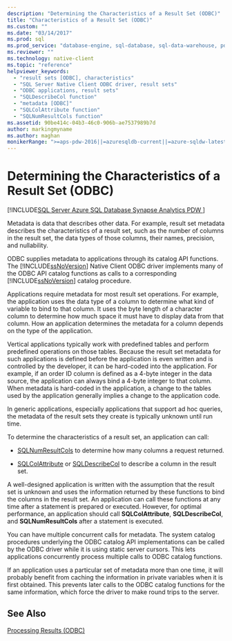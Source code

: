 ```yaml
---
description: "Determining the Characteristics of a Result Set (ODBC)"
title: "Characteristics of a Result Set (ODBC)"
ms.custom: ""
ms.date: "03/14/2017"
ms.prod: sql
ms.prod_service: "database-engine, sql-database, sql-data-warehouse, pdw"
ms.reviewer: ""
ms.technology: native-client
ms.topic: "reference"
helpviewer_keywords: 
  - "result sets [ODBC], characteristics"
  - "SQL Server Native Client ODBC driver, result sets"
  - "ODBC applications, result sets"
  - "SQLDescribeCol function"
  - "metadata [ODBC]"
  - "SQLColAttribute function"
  - "SQLNumResultCols function"
ms.assetid: 90be414c-04b3-46c0-906b-ae7537989b7d
author: markingmyname
ms.author: maghan
monikerRange: ">=aps-pdw-2016||=azuresqldb-current||=azure-sqldw-latest||>=sql-server-2016||=sqlallproducts-allversions||>=sql-server-linux-2017||=azuresqldb-mi-current"
---
```

# Determining the Characteristics of a Result Set (ODBC)
[!INCLUDE[SQL Server Azure SQL Database Synapse Analytics PDW ](../../includes/applies-to-version/sql-asdb-asdbmi-asa-pdw.md)]

  Metadata is data that describes other data. For example, result set metadata describes the characteristics of a result set, such as the number of columns in the result set, the data types of those columns, their names, precision, and nullability.  
  
 ODBC supplies metadata to applications through its catalog API functions. The [!INCLUDE[ssNoVersion](../../includes/ssnoversion-md.md)] Native Client ODBC driver implements many of the ODBC API catalog functions as calls to a corresponding [!INCLUDE[ssNoVersion](../../includes/ssnoversion-md.md)] catalog procedure.  
  
 Applications require metadata for most result set operations. For example, the application uses the data type of a column to determine what kind of variable to bind to that column. It uses the byte length of a character column to determine how much space it must have to display data from that column. How an application determines the metadata for a column depends on the type of the application.  
  
 Vertical applications typically work with predefined tables and perform predefined operations on those tables. Because the result set metadata for such applications is defined before the application is even written and is controlled by the developer, it can be hard-coded into the application. For example, if an order ID column is defined as a 4-byte integer in the data source, the application can always bind a 4-byte integer to that column. When metadata is hard-coded in the application, a change to the tables used by the application generally implies a change to the application code.  
  
 In generic applications, especially applications that support ad hoc queries, the metadata of the result sets they create is typically unknown until run time.  
  
 To determine the characteristics of a result set, an application can call:  
  
-   [SQLNumResultCols](../../relational-databases/native-client-odbc-api/sqlnumresultcols.md) to determine how many columns a request returned.  
  
-   [SQLColAttribute](../../relational-databases/native-client-odbc-api/sqlcolattribute.md) or [SQLDescribeCol](../../relational-databases/native-client-odbc-api/sqldescribecol.md) to describe a column in the result set.  
  
 A well-designed application is written with the assumption that the result set is unknown and uses the information returned by these functions to bind the columns in the result set. An application can call these functions at any time after a statement is prepared or executed. However, for optimal performance, an application should call **SQLColAttribute**, **SQLDescribeCol**, and **SQLNumResultCols** after a statement is executed.  
  
 You can have multiple concurrent calls for metadata. The system catalog procedures underlying the ODBC catalog API implementations can be called by the ODBC driver while it is using static server cursors. This lets applications concurrently process multiple calls to ODBC catalog functions.  
  
 If an application uses a particular set of metadata more than one time, it will probably benefit from caching the information in private variables when it is first obtained. This prevents later calls to the ODBC catalog functions for the same information, which force the driver to make round trips to the server.  
  
## See Also  
 [Processing Results &#40;ODBC&#41;](../../relational-databases/native-client-odbc-results/processing-results-odbc.md)  
  
  
